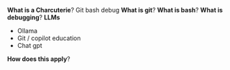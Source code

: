 **What is a Charcuterie**? 
Git bash debug
**What is git**? 
**What is bash**?
**What is debugging**? 
**LLMs**
- Ollama
- Git / copilot education
- Chat gpt


**How does this apply**? 

